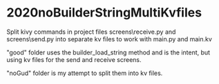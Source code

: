 # 2020noBuilderStringMultiKvfiles
Split kivy commands in project files screens\receive.py and screens\send.py into separate kv files to work with main.py and main.kv

"good" folder uses the builder_load_string method and is the intent, but using kv files for the send and receive screens.

"noGud" folder is my attempt to split them into kv files.
